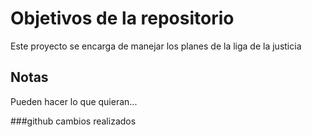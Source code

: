 # Objetivos de la repositorio

Este proyecto se encarga de manejar los planes de la liga de la justicia


## Notas
Pueden hacer lo que quieran...



###github 
cambios realizados
